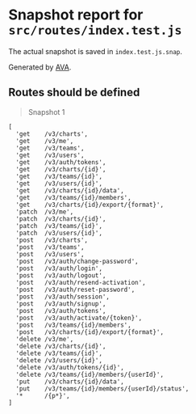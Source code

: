 # Snapshot report for `src/routes/index.test.js`

The actual snapshot is saved in `index.test.js.snap`.

Generated by [AVA](https://ava.li).

## Routes should be defined

> Snapshot 1

    [
      'get    /v3/charts',
      'get    /v3/me',
      'get    /v3/teams',
      'get    /v3/users',
      'get    /v3/auth/tokens',
      'get    /v3/charts/{id}',
      'get    /v3/teams/{id}',
      'get    /v3/users/{id}',
      'get    /v3/charts/{id}/data',
      'get    /v3/teams/{id}/members',
      'get    /v3/charts/{id}/export/{format}',
      'patch  /v3/me',
      'patch  /v3/charts/{id}',
      'patch  /v3/teams/{id}',
      'patch  /v3/users/{id}',
      'post   /v3/charts',
      'post   /v3/teams',
      'post   /v3/users',
      'post   /v3/auth/change-password',
      'post   /v3/auth/login',
      'post   /v3/auth/logout',
      'post   /v3/auth/resend-activation',
      'post   /v3/auth/reset-password',
      'post   /v3/auth/session',
      'post   /v3/auth/signup',
      'post   /v3/auth/tokens',
      'post   /v3/auth/activate/{token}',
      'post   /v3/teams/{id}/members',
      'post   /v3/charts/{id}/export/{format}',
      'delete /v3/me',
      'delete /v3/charts/{id}',
      'delete /v3/teams/{id}',
      'delete /v3/users/{id}',
      'delete /v3/auth/tokens/{id}',
      'delete /v3/teams/{id}/members/{userId}',
      'put    /v3/charts/{id}/data',
      'put    /v3/teams/{id}/members/{userId}/status',
      '*      /{p*}',
    ]
